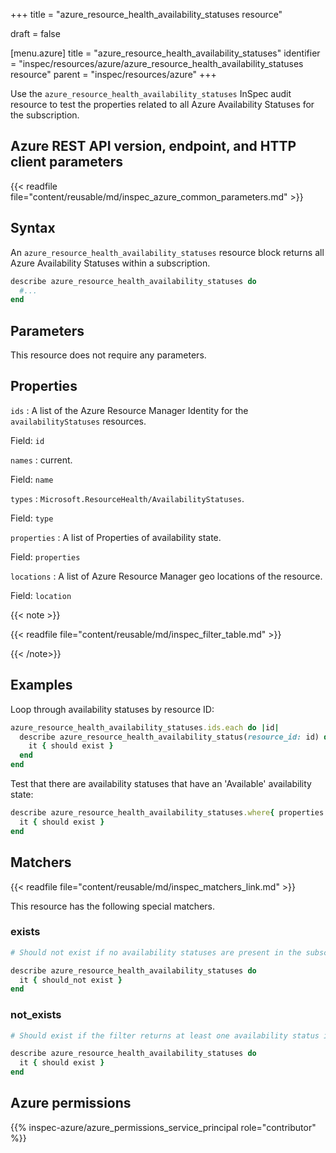 +++
title = "azure_resource_health_availability_statuses resource"

draft = false


[menu.azure]
title = "azure_resource_health_availability_statuses"
identifier = "inspec/resources/azure/azure_resource_health_availability_statuses resource"
parent = "inspec/resources/azure"
+++

Use the `azure_resource_health_availability_statuses` InSpec audit resource to test the properties related to all Azure Availability Statuses for the subscription.

## Azure REST API version, endpoint, and HTTP client parameters

{{< readfile file="content/reusable/md/inspec_azure_common_parameters.md" >}}

## Syntax

An `azure_resource_health_availability_statuses` resource block returns all Azure Availability Statuses within a subscription.

```ruby
describe azure_resource_health_availability_statuses do
  #...
end
```

## Parameters

This resource does not require any parameters.

## Properties

`ids`
: A list of the Azure Resource Manager Identity for the `availabilityStatuses` resources.

  Field: `id`

`names`
: current.

  Field: `name`

`types`
: `Microsoft.ResourceHealth/AvailabilityStatuses`.

  Field: `type`

`properties`
: A list of Properties of availability state.

  Field: `properties`

`locations`
: A list of Azure Resource Manager geo locations of the resource.

  Field: `location`

{{< note >}}

{{< readfile file="content/reusable/md/inspec_filter_table.md" >}}

{{< /note>}}

## Examples

Loop through availability statuses by resource ID:

```ruby
azure_resource_health_availability_statuses.ids.each do |id|
  describe azure_resource_health_availability_status(resource_id: id) do
    it { should exist }
  end
end
```

Test that there are availability statuses that have an 'Available' availability state:

```ruby
describe azure_resource_health_availability_statuses.where{ properties.select{|prop| prop.availabilityState == 'Available' } } do
  it { should exist }
end
```

## Matchers

{{< readfile file="content/reusable/md/inspec_matchers_link.md" >}}

This resource has the following special matchers.

### exists

```ruby
# Should not exist if no availability statuses are present in the subscription.

describe azure_resource_health_availability_statuses do
  it { should_not exist }
end
```

### not_exists

```ruby
# Should exist if the filter returns at least one availability status in the subscription.

describe azure_resource_health_availability_statuses do
  it { should exist }
end
```

## Azure permissions

{{% inspec-azure/azure_permissions_service_principal role="contributor" %}}
